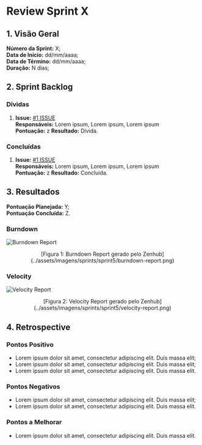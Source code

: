 # Review Sprint X

## 1. Visão Geral
**Número da Sprint:** X;<br>
**Data de Início:** dd/mm/aaaa;<br>
**Data de Término:** dd/mm/aaaa;<br>
**Duração:** N dias;<br>


## 2. Sprint Backlog

### Dívidas

1. **Issue:** [#1 ISSUE ](https://github.com/fga-eps-mds/2022-1-PUMA-Doc/issues/16)<br>
**Responsáveis:** Lorem ipsum, Lorem ipsum, Lorem ipsum<br>
**Pontuação:** z
**Resultado:** <span class="tarefa-divida">Dívida</span>.

### Concluídas

1. **Issue:** [#1 ISSUE ](https://github.com/fga-eps-mds/2022-1-PUMA-Doc/issues/16)<br>
**Responsáveis:** Lorem ipsum, Lorem ipsum, Lorem ipsum<br>
**Pontuação:** z
**Resultado:** <span class="tarefa-concluida">Concluída</span>.


## 3. Resultados

**Pontuação Planejada:** Y;<br>
**Pontuação Concluída:** Z.<br>

### Burndown
![Burndown Report](../assets/imagens/sprints/sprint5/burndown-report.png)
<center>[Figura 1: Burndown Report gerado pelo Zenhub](../assets/imagens/sprints/sprint5/burndown-report.png)</center>

### Velocity
![Velocity Report](../assets/imagens/sprints/sprint5/velocity-report.png)
<center>[Figura 2: Velocity Report gerado pelo Zenhub](../assets/imagens/sprints/sprint5/velocity-report.png)</center>


## 4. Retrospective

### Pontos Positivo

- Lorem ipsum dolor sit amet, consectetur adipiscing elit. Duis massa elit;
- Lorem ipsum dolor sit amet, consectetur adipiscing elit. Duis massa elit;
- Lorem ipsum dolor sit amet, consectetur adipiscing elit. Duis massa elit.

### Pontos Negativos

- Lorem ipsum dolor sit amet, consectetur adipiscing elit. Duis massa elit;
- Lorem ipsum dolor sit amet, consectetur adipiscing elit. Duis massa elit.

### Pontos a Melhorar

- Lorem ipsum dolor sit amet, consectetur adipiscing elit. Duis massa elit.